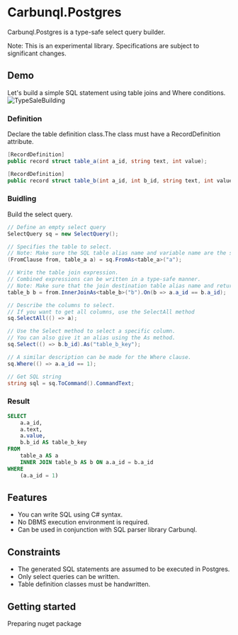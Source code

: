 # Carbunql.Postgres
Carbunql.Postgres is a type-safe select query builder.

Note:
This is an experimental library. Specifications are subject to significant changes.

## Demo
Let's build a simple SQL statement using table joins and Where conditions.
![TypeSaleBuilding](https://github.com/mk3008/Carbunql/assets/7686540/db89e1d9-5004-4920-92be-903ac9789525)

### Definition 

Declare the table definition class.The class must have a RecordDefinition attribute.

```cs
[RecordDefinition]
public record struct table_a(int a_id, string text, int value);

[RecordDefinition]
public record struct table_b(int a_id, int b_id, string text, int value);
```

### Buidling

Build the select query.
```cs
// Define an empty select query
SelectQuery sq = new SelectQuery();

// Specifies the table to select.
// Note: Make sure the SQL table alias name and variable name are the same
(FromClause from, table_a a) = sq.FromAs<table_a>("a");

// Write the table join expression.
// Combined expressions can be written in a type-safe manner.
// Note: Make sure that the join destination table alias name and return value variable name are the same.
table_b b = from.InnerJoinAs<table_b>("b").On(b => a.a_id == b.a_id);

// Describe the columns to select.
// If you want to get all columns, use the SelectAll method
sq.SelectAll(() => a);

// Use the Select method to select a specific column.
// You can also give it an alias using the As method.
sq.Select(() => b.b_id).As("table_b_key");

// A similar description can be made for the Where clause.
sq.Where(() => a.a_id == 1);

// Get SQL string
string sql = sq.ToCommand().CommandText;
```

### Result
```sql
SELECT
    a.a_id,
    a.text,
    a.value,
    b.b_id AS table_b_key
FROM
    table_a AS a
    INNER JOIN table_b AS b ON a.a_id = b.a_id
WHERE
    (a.a_id = 1)
```

## Features
- You can write SQL using C# syntax.
- No DBMS execution environment is required.
- Can be used in conjunction with SQL parser library Carbunql.

## Constraints
- The generated SQL statements are assumed to be executed in Postgres.
- Only select queries can be written.
- Table definition classes must be handwritten.

## Getting started
Preparing nuget package
